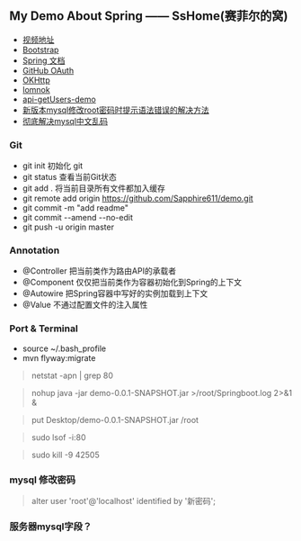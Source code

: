 ## My Demo About Spring —— SsHome(赛菲尔的窝)

- [视频地址](https://www.bilibili.com/video/BV1dK4y1b7YH)
- [Bootstrap](https://v3.bootcss.com/css/)
- [Spring 文档](https://spring.io/guidess)
- [GitHub OAuth](https://developer.github.com/apps/building-oauth-apps/authorizing-oauth-apps/)
- [OKHttp](https://square.github.io/okhttp/)
- [lomnok](https://projectlombok.org/)
- [api-getUsers-demo](https://api.github.com/users/Sapphire611)
- [新版本mysql修改root密码时提示语法错误的解决方法](https://blog.csdn.net/hunt_er/article/details/82901331)
- [彻底解决mysql中文乱码](https://blog.csdn.net/u012410733/article/details/61619656)

### Git
- git init  初始化 git
- git status 查看当前Git状态
- git add . 将当前目录所有文件都加入缓存
- git remote add origin https://github.com/Sapphire611/demo.git
- git commit -m "add readme"
- git commit --amend --no-edit
- git push -u origin master

### Annotation
- @Controller 把当前类作为路由API的承载者
- @Component 仅仅把当前类作为容器初始化到Spring的上下文
- @Autowire 把Spring容器中写好的实例加载到上下文
- @Value 不通过配置文件的注入属性


### Port & Terminal
- source ~/.bash_profile
- mvn flyway:migrate

> netstat -apn | grep 80

> nohup java -jar demo-0.0.1-SNAPSHOT.jar >/root/Springboot.log 2>&1 &

> put Desktop/demo-0.0.1-SNAPSHOT.jar /root

> sudo lsof -i:80

> sudo kill -9 42505

### mysql 修改密码
> alter user 'root'@'localhost' identified by  '新密码';

### 服务器mysql字段？

